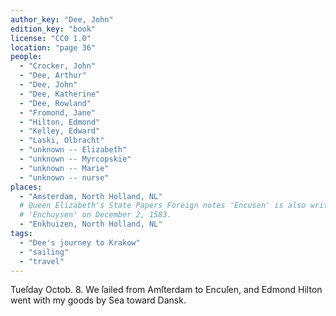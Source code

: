 ```yaml
---
author_key: "Dee, John"
edition_key: "book"
license: "CC0 1.0"
location: "page 36"
people:
  - "Crocker, John"
  - "Dee, Arthur"
  - "Dee, John"
  - "Dee, Katherine"
  - "Dee, Rowland"
  - "Fromond, Jane"
  - "Hilton, Edmond"
  - "Kelley, Edward"
  - "Laski, Olbracht"
  - "unknown -- Elizabeth"
  - "unknown -- Myrcopskie"
  - "unknown -- Marie"
  - "unknown -- nurse"
places:
  - "Amsterdam, North Holland, NL"
  # Queen Elizabeth's State Papers Foreign notes 'Encusen' is also written
  # 'Enchuysen' on December 2, 1583.
  - "Enkhuizen, North Holland, NL"
tags:
  - "Dee's journey to Krakow"
  - "sailing"
  - "travel"
---
```

  Tueſday Octob. 8. We ſailed from Amſterdam to Encuſen, and Edmond Hilton went with
my goods by Sea toward Dansk.
